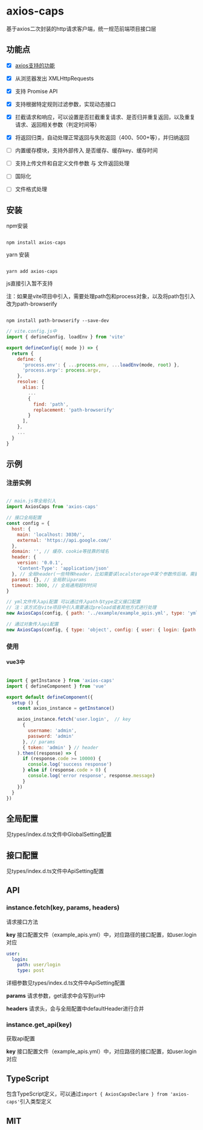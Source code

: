 # axios-caps

基于axios二次封装的http请求客户端，统一规范前端项目接口层

## 功能点

- [x] [axios支持的功能](https://github.com/axios/axios/blob/5bc9ea24dd/README.md#features)

- [x] 从浏览器发出 XMLHttpRequests

- [x] 支持 Promise API

- [x] 支持根据特定规则过滤参数，实现动态接口

- [x] 拦截请求和响应，可以设置是否拦截重复请求、是否归并重复返回，以及重复请求、返回相关参数（判定时间等）

- [x] 将返回归类，自动处理正常返回与失败返回（400、500+等），并归纳返回

- [ ] 内置缓存模块，支持外部传入 是否缓存、缓存key、缓存时间

- [ ] 支持上传文件和自定义文件参数 与 文件返回处理

- [ ] 国际化

- [ ] 文件格式处理

## 安装

npm安装

```console

npm install axios-caps

```

yarn 安装

```console

yarn add axios-caps

```

js直接引入暂不支持

注：如果是vite项目中引入，需要处理path包和process对象，以及将path包引入改为path-browserify

```console

npm install path-browserify --save-dev

```

```js
// vite.config.js中
import { defineConfig, loadEnv } from 'vite'

export defineConfig({ mode }) => {
  return {
    define: {
      'process.env': { ...process.env, ...loadEnv(mode, root) },
      'process.argv': process.argv,
    },
    resolve: {
      alias: [
        ...
        {
          find: 'path',
          replacement: 'path-browserify'
        }
      ],
    },
    ...
  }
}
```

## 示例

### 注册实例

```js

// main.js等全局引入
import AxiosCaps from 'axios-caps'

// 接口全局配置
const config = {
  host: {
    main: 'localhost: 3030/',
    external: 'https://api.google.com/'
  },
  domain: '', // 缓存、cookie等挂靠的域名
  header: {
    version: '0.0.1',
    'Content-Type': 'application/json'
  }, // 全局header(一些特殊header，比如需要读localstorage中某个参数传后端，需要自己二次封装)
  params: {}, // 全局默认params
  timeout: 3000, // 全局通用超时时间
}

// yml文件传入api配置 可以通过传入path与type定义接口配置
// 注：该方式在vite项目中引入需要通过preload或者其他方式进行处理
new AxiosCaps(config, { path: '../example/example_apis.yml', type: 'yml'})

// 通过对象传入api配置
new AxiosCaps(config, { type: 'object', config: { user: { login: {path: 'user/login', type: 'post'} } } })

```

### 使用

#### vue3中

```js

import { getInstance } from 'axios-caps'
import { defineComponent } from 'vue'

export default defineComponent({
  setup () {
    const axios_instance = getInstance()

    axios_instance.fetch('user.login',  // key
      {
        username: 'admin',
        password: 'admin'
      }, // params
      { token: 'admin' } // header
    ).then((response) => {
      if (response.code >= 10000) {
        console.log('success response')
      } else if (response.code > 0) {
        console.log('error response', response.message)
      }
    })
  }
})

```

## 全局配置

见types/index.d.ts文件中GlobalSetting配置

## 接口配置

见types/index.d.ts文件中ApiSetting配置

## API

### instance.fetch(key, params, headers)

请求接口方法

**key**
接口配置文件（example_apis.yml）中，对应路径的接口配置，如user.login对应

```yml
user:
  login:
    path: user/login
    type: post
```

详细参数见types/index.d.ts文件中ApiSetting配置

**params**
请求参数，get请求中会写到url中

**headers**
请求头，会与全局配置中defaultHeader进行合并

### instance.get_api(key)

获取api配置

**key**
接口配置文件（example_apis.yml）中，对应路径的接口配置，如user.login对应

## TypeScript

包含TypeScript定义，可以通过```import { AxiosCapsDeclare } from 'axios-caps'```引入类型定义

## MIT
